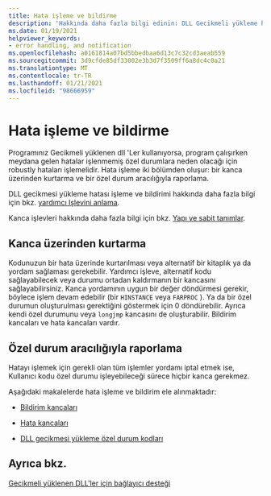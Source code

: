 ```yaml
---
title: Hata işleme ve bildirme
description: 'Hakkında daha fazla bilgi edinin: DLL Gecikmeli yükleme hatası işleme ve bildirim'
ms.date: 01/19/2021
helpviewer_keywords:
- error handling, and notification
ms.openlocfilehash: a0161814a07bd5bbedbaa6d13c7c32cd3aeab559
ms.sourcegitcommit: 3d9cfde85df33002e3b3d7f3509ff6a8dc4c0a21
ms.translationtype: MT
ms.contentlocale: tr-TR
ms.lasthandoff: 01/21/2021
ms.locfileid: "98666959"
---
```

# <a name="error-handling-and-notification"></a>Hata işleme ve bildirme

Programınız Gecikmeli yüklenen dll 'Ler kullanıyorsa, program çalışırken meydana gelen hatalar işlenmemiş özel durumlara neden olacağı için robustly hataları işlemelidir. Hata işleme iki bölümden oluşur: bir kanca üzerinden kurtarma ve bir özel durum aracılığıyla raporlama.

DLL gecikmesi yükleme hatası işleme ve bildirimi hakkında daha fazla bilgi için bkz. [yardımcı Işlevini anlama](understanding-the-helper-function.md).

Kanca işlevleri hakkında daha fazla bilgi için bkz. [Yapı ve sabit tanımlar](structure-and-constant-definitions.md).

## <a name="recovery-through-a-hook"></a>Kanca üzerinden kurtarma

Kodunuzun bir hata üzerinde kurtarılması veya alternatif bir kitaplık ya da yordam sağlaması gerekebilir. Yardımcı işleve, alternatif kodu sağlayabilecek veya durumu ortadan kaldırmanın bir kancasını sağlayabilirsiniz. Kanca yordamının uygun bir değer döndürmesi gerekir, böylece işlem devam edebilir (bir `HINSTANCE` veya `FARPROC` ). Ya da bir özel durumun oluşturulması gerektiğini göstermek için 0 döndürebilir. Ayrıca kendi özel durumunu veya `longjmp` kancasını de oluşturabilir. Bildirim kancaları ve hata kancaları vardır.

## <a name="reporting-via-an-exception"></a>Özel durum aracılığıyla raporlama

Hatayı işlemek için gerekli olan tüm işlemler yordamı iptal etmek ise, Kullanıcı kodu özel durumu işleyebileceği sürece hiçbir kanca gerekmez.

Aşağıdaki makalelerde hata işleme ve bildirim ele alınmaktadır:

- [Bildirim kancaları](notification-hooks.md)

- [Hata kancaları](failure-hooks.md)

- [DLL gecikmesi yükleme özel durum kodları](exceptions-c-cpp.md)

## <a name="see-also"></a>Ayrıca bkz.

[Gecikmeli yüklenen DLL'ler için bağlayıcı desteği](linker-support-for-delay-loaded-dlls.md)
